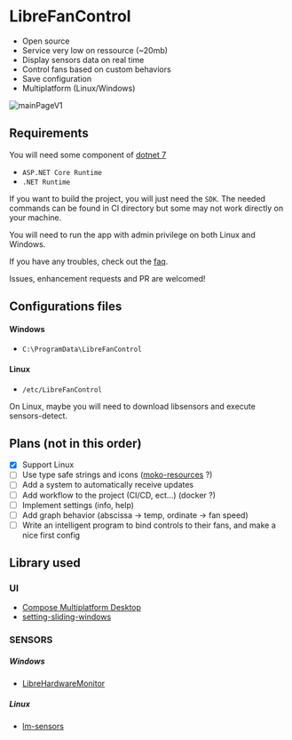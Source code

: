 # LibreFanControl


- Open source
- Service very low on ressource (~20mb)
- Display sensors data on real time
- Control fans based on custom behaviors
- Save configuration
- Multiplatform (Linux/Windows)


![mainPageV1](https://github.com/wiiznokes/LibreFanControl/assets/78230769/543af76c-137c-456d-a04e-8ebfed323178)



## Requirements
You will need some component of [dotnet 7](https://dotnet.microsoft.com/en-us/download/dotnet/7.0)

- `ASP.NET Core Runtime`
- `.NET Runtime`

If you want to build the project, you will just need the `SDK`. The needed commands can be found in CI directory but some may not work directly on your machine.

You will need to run the app with admin privilege on both Linux and Windows.

If you have any troubles, check out the [faq](./assets/faq.md).

Issues, enhancement requests and PR are welcomed!

## Configurations files

#### Windows
- `C:\ProgramData\LibreFanControl`
#### Linux
- `/etc/LibreFanControl`

On Linux, maybe you will need to download libsensors and execute sensors-detect.

## Plans (not in this order)

- [x] Support Linux
- [ ] Use type safe strings and icons ([moko-resources](https://github.com/icerockdev/moko-resources) ?)
- [ ] Add a system to automatically receive updates
- [ ] Add workflow to the project (CI/CD, ect...) (docker ?)
- [ ] Implement settings (info, help)
- [ ] Add graph behavior (abscissa -> temp, ordinate -> fan speed)
- [ ] Write an intelligent program to bind controls to their fans, and make a nice first config

## Library used

### UI
- [Compose Multiplatform Desktop](https://www.jetbrains.com/lp/compose-mpp/)
- [setting-sliding-windows](https://github.com/wiiznokes/setting-sliding-windows)
### SENSORS
##### Windows
- [LibreHardwareMonitor](https://github.com/LibreHardwareMonitor/LibreHardwareMonitor)
##### Linux
- [lm-sensors](https://github.com/lm-sensors/lm-sensors)
